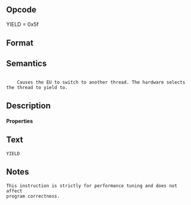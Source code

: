 <!---======================= begin_copyright_notice ============================

Copyright (C) 2020-2022 Intel Corporation

SPDX-License-Identifier: MIT

============================= end_copyright_notice ==========================-->

## Opcode

  YIELD = 0x5f

## Format

## Semantics


```

    Causes the EU to switch to another thread. The hardware selects the thread to yield to.
```

## Description






#### Properties




## Text
```
YIELD
```

## Notes





    This instruction is strictly for performance tuning and does not affect
    program correctness.

